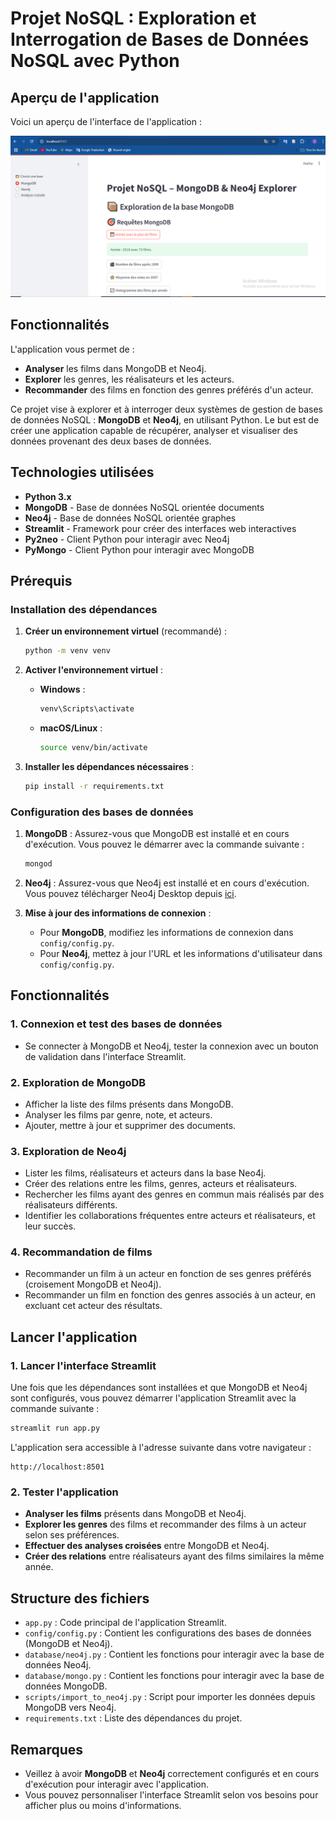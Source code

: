 
# Projet NoSQL : Exploration et Interrogation de Bases de Données NoSQL avec Python

## Aperçu de l'application

Voici un aperçu de l'interface de l'application :

![Aperçu de l'application](images/Capture.PNG)

## Fonctionnalités

L'application vous permet de :

- **Analyser** les films dans MongoDB et Neo4j.
- **Explorer** les genres, les réalisateurs et les acteurs.
- **Recommander** des films en fonction des genres préférés d'un acteur.


Ce projet vise à explorer et à interroger deux systèmes de gestion de bases de données NoSQL : **MongoDB** et **Neo4j**, en utilisant Python. Le but est de créer une application capable de récupérer, analyser et visualiser des données provenant des deux bases de données.

## Technologies utilisées

- **Python 3.x**
- **MongoDB** - Base de données NoSQL orientée documents
- **Neo4j** - Base de données NoSQL orientée graphes
- **Streamlit** - Framework pour créer des interfaces web interactives
- **Py2neo** - Client Python pour interagir avec Neo4j
- **PyMongo** - Client Python pour interagir avec MongoDB

## Prérequis

### Installation des dépendances

1. **Créer un environnement virtuel** (recommandé) :
   ```bash
   python -m venv venv
   ```

2. **Activer l'environnement virtuel** :
   - **Windows** :
     ```bash
     venv\Scripts\activate
     ```
   - **macOS/Linux** :
     ```bash
     source venv/bin/activate
     ```

3. **Installer les dépendances nécessaires** :
   ```bash
   pip install -r requirements.txt
   ```

### Configuration des bases de données

1. **MongoDB** : Assurez-vous que MongoDB est installé et en cours d'exécution. Vous pouvez le démarrer avec la commande suivante :
   ```bash
   mongod
   ```

2. **Neo4j** : Assurez-vous que Neo4j est installé et en cours d'exécution. Vous pouvez télécharger Neo4j Desktop depuis [ici](https://neo4j.com/download/).

3. **Mise à jour des informations de connexion** :
   - Pour **MongoDB**, modifiez les informations de connexion dans `config/config.py`.
   - Pour **Neo4j**, mettez à jour l'URL et les informations d'utilisateur dans `config/config.py`.

## Fonctionnalités

### 1. **Connexion et test des bases de données**
   - Se connecter à MongoDB et Neo4j, tester la connexion avec un bouton de validation dans l'interface Streamlit.

### 2. **Exploration de MongoDB**
   - Afficher la liste des films présents dans MongoDB.
   - Analyser les films par genre, note, et acteurs.
   - Ajouter, mettre à jour et supprimer des documents.

### 3. **Exploration de Neo4j**
   - Lister les films, réalisateurs et acteurs dans la base Neo4j.
   - Créer des relations entre les films, genres, acteurs et réalisateurs.
   - Rechercher les films ayant des genres en commun mais réalisés par des réalisateurs différents.
   - Identifier les collaborations fréquentes entre acteurs et réalisateurs, et leur succès.

### 4. **Recommandation de films**
   - Recommander un film à un acteur en fonction de ses genres préférés (croisement MongoDB et Neo4j).
   - Recommander un film en fonction des genres associés à un acteur, en excluant cet acteur des résultats.

## Lancer l'application

### 1. **Lancer l'interface Streamlit**
   Une fois que les dépendances sont installées et que MongoDB et Neo4j sont configurés, vous pouvez démarrer l'application Streamlit avec la commande suivante :
   ```bash
   streamlit run app.py
   ```

   L'application sera accessible à l'adresse suivante dans votre navigateur :
   ```plaintext
   http://localhost:8501
   ```

### 2. **Tester l'application**

- **Analyser les films** présents dans MongoDB et Neo4j.
- **Explorer les genres** des films et recommander des films à un acteur selon ses préférences.
- **Effectuer des analyses croisées** entre MongoDB et Neo4j.
- **Créer des relations** entre réalisateurs ayant des films similaires la même année.

## Structure des fichiers

- `app.py` : Code principal de l'application Streamlit.
- `config/config.py` : Contient les configurations des bases de données (MongoDB et Neo4j).
- `database/neo4j.py` : Contient les fonctions pour interagir avec la base de données Neo4j.
- `database/mongo.py` : Contient les fonctions pour interagir avec la base de données MongoDB.
- `scripts/import_to_neo4j.py` : Script pour importer les données depuis MongoDB vers Neo4j.
- `requirements.txt` : Liste des dépendances du projet.

## Remarques

- Veillez à avoir **MongoDB** et **Neo4j** correctement configurés et en cours d'exécution pour interagir avec l'application.
- Vous pouvez personnaliser l'interface Streamlit selon vos besoins pour afficher plus ou moins d'informations.
  

